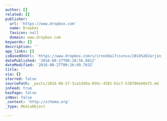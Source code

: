 ```yaml
---
author: []
related: []
publisher:
  url: 'https://www.dropbox.com'
  name: Dropbox
  favicon: null
  domain: www.dropbox.com
keywords: []
description: ''
app_links: []
isBasedOnUrl: 'https://www.dropbox.com/s/irnnddai7csvnsx/2014%20Jarjinjiabo%20Report.pdf?dl=0'
datePublished: '2016-08-27T00:28:56.661Z'
dateModified: '2016-08-27T00:26:09.763Z'
title: ''
via: {}
starred: false
sourcePath: _posts/2016-08-27-3ca1dd9a-856c-4501-b2c7-538706eb0ef2.md
inFeed: true
hasPage: false
inNav: false
_context: 'http://schema.org'
_type: MediaObject

---
```

<article style=""></article>